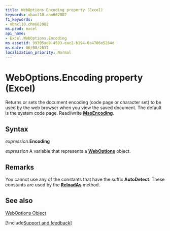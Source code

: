 ```yaml
---
title: WebOptions.Encoding property (Excel)
keywords: vbaxl10.chm662082
f1_keywords:
- vbaxl10.chm662082
ms.prod: excel
api_name:
- Excel.WebOptions.Encoding
ms.assetid: 99395ad8-4503-eac2-b194-6a4706e5264d
ms.date: 06/08/2017
localization_priority: Normal
---
```



# WebOptions.Encoding property (Excel)

Returns or sets the document encoding (code page or character set) to be used by the web browser when you view the saved document. The default is the system code page. Read/write  **[MsoEncoding](Office.MsoEncoding.md)**.


## Syntax

_expression_.**Encoding**

_expression_ A variable that represents a **[WebOptions](Excel.WebOptions.md)** object.


## Remarks

You cannot use any of the constants that have the suffix  **AutoDetect**. These constants are used by the **[ReloadAs](Excel.Workbook.ReloadAs.md)** method.


## See also


[WebOptions Object](Excel.WebOptions.md)

[!include[Support and feedback](~/includes/feedback-boilerplate.md)]